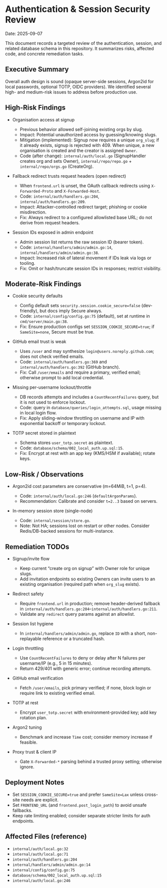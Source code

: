 # Authentication & Session Security Review

Date: 2025-09-07

This document records a targeted review of the authentication, session, and related database schema in this repository. It summarizes risks, affected code, and concrete remediation tasks.

## Executive Summary

Overall auth design is sound (opaque server-side sessions, Argon2id for local passwords, optional TOTP, OIDC providers). We identified several high- and medium-risk issues to address before production use.

## High-Risk Findings

- Organisation access at signup
  - Previous behavior allowed self-joining existing orgs by slug.
  - Impact: Potential unauthorized access by guessing/knowing slugs.
  - Mitigation (implemented): Signup now requires a unique `org_slug`; if it already exists, signup is rejected with 409. When unique, a new organisation is created and the creator is assigned `Owner`.
  - Code (after change): `internal/auth/local.go` (SignupHandler creates org and sets Owner), `internal/repo/repo.go` + `internal/repo/orgs.go` (CreateOrg).

- Fallback redirect trusts request headers (open redirect)
  - When `frontend.url` is unset, the OAuth callback redirects using `X-Forwarded-Proto` and `X-Forwarded-Host`.
  - Code: `internal/auth/handlers.go:204`, `internal/auth/handlers.go:209`.
  - Impact: Attacker-controlled redirect target; phishing or cookie misdirection.
  - Fix: Always redirect to a configured allowlisted base URL; do not derive from request headers.

- Session IDs exposed in admin endpoint
  - Admin session list returns the raw session ID (bearer token).
  - Code: `internal/handlers/admin/admin.go:14`, `internal/handlers/admin/admin.go:38`.
  - Impact: Increased risk of lateral movement if IDs leak via logs or tooling.
  - Fix: Omit or hash/truncate session IDs in responses; restrict visibility.

## Moderate-Risk Findings

- Cookie security defaults
  - Config default sets `security.session.cookie_secure=false` (dev-friendly), but docs imply Secure always.
  - Code: `internal/config/config.go:75` (default), set at runtime in `cmd/server/main.go:38`.
  - Fix: Ensure production configs set `SESSION_COOKIE_SECURE=true`; if `SameSite=none`, Secure must be true.

- GitHub email trust is weak
  - Uses `/user` and may synthesize `login@users.noreply.github.com`; does not check verified emails.
  - Code: `internal/auth/handlers.go:369` and `internal/auth/handlers.go:392` (GitHub branch).
  - Fix: Call `/user/emails` and require a primary, verified email; otherwise prompt to add local credential.

- Missing per-username lockout/throttle
  - DB records attempts and includes a `CountRecentFailures` query, but it is not used to enforce lockout.
  - Code: query in `database/queries/login_attempts.sql`, usage missing in local login flow.
  - Fix: Apply sliding-window throttling on username and IP with exponential backoff or temporary lockout.

- TOTP secret stored in plaintext
  - Schema stores `user_totp.secret` as plaintext.
  - Code: `database/schema/002_local_auth.up.sql:15`.
  - Fix: Encrypt at rest with an app key (KMS/HSM if available); rotate keys.

## Low-Risk / Observations

- Argon2id cost parameters are conservative (m=64MiB, t=1, p=4).
  - Code: `internal/auth/local.go:246` (`defaultArgonParams`).
  - Recommendation: Calibrate and consider `t=2..3` based on servers.

- In-memory session store (single-node)
  - Code: `internal/session/store.go`.
  - Note: Not HA; sessions lost on restart or other nodes. Consider Redis/DB-backed sessions for multi-instance.

## Remediation TODOs

- Signup/invite flow
  - Keep current “create org on signup” with Owner role for unique slugs.
  - Add invitation endpoints so existing Owners can invite users to an existing organisation (required path when `org_slug` exists).

- Redirect safety
  - Require `frontend.url` in production; remove header-derived fallback in `internal/auth/handlers.go:204`–`internal/auth/handlers.go:211`.
  - Validate any `redirect` query params against an allowlist.

- Session list hygiene
  - In `internal/handlers/admin/admin.go`, replace `ID` with a short, non-replayable reference or a truncated hash.

- Login throttling
  - Use `CountRecentFailures` to deny or delay after N failures per username/IP (e.g., 5 in 15 minutes).
  - Return 429/401 with generic error; continue recording attempts.

- GitHub email verification
  - Fetch `/user/emails`, pick primary verified; if none, block login or require link to existing verified email.

- TOTP at rest
  - Encrypt `user_totp.secret` with environment-provided key; add key rotation plan.

- Argon2 tuning
  - Benchmark and increase `Time` cost; consider memory increase if feasible.

- Proxy trust & client IP
  - Gate `X-Forwarded-*` parsing behind a trusted proxy setting; otherwise ignore.

## Deployment Notes

- Set `SESSION_COOKIE_SECURE=true` and prefer `SameSite=Lax` unless cross-site needs are explicit.
- Set `FRONTEND_URL` (and `frontend.post_login_path`) to avoid unsafe fallbacks.
- Keep rate limiting enabled; consider separate stricter limits for auth endpoints.

## Affected Files (reference)

- `internal/auth/local.go:32`
- `internal/auth/local.go:71`
- `internal/auth/handlers.go:204`
- `internal/handlers/admin/admin.go:14`
- `internal/config/config.go:75`
- `database/schema/002_local_auth.up.sql:15`
- `internal/auth/local.go:246`
